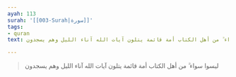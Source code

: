 ```yaml
---
ayah: 113
surah: '[[003-Surah|سورة]]'
tags:
- quran
text: ليسوا سواء ۗ من أهل الكتاب أمة قائمة يتلون آيات الله آناء الليل وهم يسجدون

---
```

> ليسوا سواء ۗ من أهل الكتاب أمة قائمة يتلون آيات الله آناء الليل وهم يسجدون

